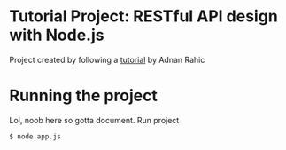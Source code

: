 # Tutorial Project: RESTful API design with Node.js
Project created by following a [tutorial][tutorial_link] by Adnan Rahic

# Running the project
Lol, noob here so gotta document. Run project

```bash
$ node app.js
```

[tutorial_link]: https://hackernoon.com/restful-api-design-with-node-js-26ccf66eab09